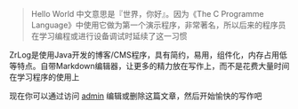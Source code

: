 > Hello World 中文意思是『世界，你好』。因为《The C Programme Language》中使用它做为第一个演示程序，非常著名，所以后来的程序员在学习编程或进行设备调试时延续了这一习惯

ZrLog是使用Java开发的博客/CMS程序，具有简约，易用，组件化，内存占用低等特点。自带Markdown编辑器，让更多的精力放在写作上，而不是花费大量时间在学习程序的使用上

现在你可以通过访问 [admin](${editUrl}) 编辑或删除这篇文章，然后开始愉快的写作吧